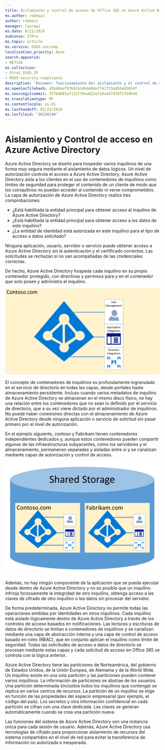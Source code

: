 ```yaml
---
title: Aislamiento y control de acceso de Office 365 en Azure Active Directory
ms.author: robmazz
author: robmazz
manager: laurawi
ms.date: 8/21/2018
audience: ITPro
ms.topic: article
ms.service: O365-seccomp
localization_priority: None
search.appverid:
- MET150
ms.collection:
- Strat_O365_IP
- M365-security-compliance
description: 'Resumen: funcionamiento del aislamiento y el control de acceso dentro de Azure Active Directory.'
ms.openlocfilehash: 45b48aef93b9cb146440de7f41f23a493e8565df
ms.sourcegitcommit: f57b4001ef1327f0ea622e716a4d7d78f1769b49
ms.translationtype: MT
ms.contentlocale: es-ES
ms.lasthandoff: 02/23/2019
ms.locfileid: "30220190"
---
```

# <a name="isolation-and-access-control-in-azure-active-directory"></a>Aislamiento y Control de acceso en Azure Active Directory

Azure Active Directory se diseñó para hospedar varios inquilinos de una forma muy segura mediante el aislamiento de datos lógicos. Un nivel de autorización controla el acceso a Azure Active Directory. Azure Active Directory aísla a los clientes en el uso de contenedores de inquilinos como límites de seguridad para proteger el contenido de un cliente de modo que los coinquilinos no puedan acceder al contenido ni verse comprometidos. La capa de autorización de Azure Active Directory realiza tres comprobaciones:
- ¿Está habilitada la entidad principal para obtener acceso al inquilino de Azure Active Directory?
- ¿Está habilitada la entidad principal para obtener acceso a los datos de este inquilino?
- ¿La entidad de identidad está autorizada en este inquilino para el tipo de acceso a datos solicitado?

Ninguna aplicación, usuario, servidor o servicio puede obtener acceso a Azure Active Directory sin la autenticación y el certificado correctos. Las solicitudes se rechazan si no van acompañadas de las credenciales correctas.

De hecho, Azure Active Directory hospeda cada inquilino en su propio contenedor protegido, con directivas y permisos para y en el contenedor que solo posee y administra el inquilino.
 
![Azure Container](media/office-365-isolation-azure-container.png)

El concepto de contenedores de inquilinos es profundamente ingranulado en el servicio de directorio en todas las capas, desde portales hasta almacenamiento persistente. Incluso cuando varios metadatos de inquilino de Azure Active Directory se almacenan en el mismo disco físico, no hay una relación entre los contenedores que no sean lo definido por el servicio de directorio, que a su vez viene dictado por el administrador de inquilinos. No puede haber conexiones directas con el almacenamiento de Azure Active Directory desde ninguna aplicación o servicio de solicitud sin pasar primero por el nivel de autorización.

En el ejemplo siguiente, contoso y Fabrikam tienen contenedores independientes dedicados y, aunque estos contenedores pueden compartir algunas de las infraestructuras subyacentes, como los servidores y el almacenamiento, permanecen separadas y aisladas entre sí y se canalizan mediante capas de autorización y control de acceso.
 
![Contenedores dedicados de Azure](media/office-365-isolation-azure-dedicated-containers.png)

Además, no hay ningún componente de la aplicación que se pueda ejecutar desde dentro de Azure Active Directory y no es posible que un inquilino infrinja forzosamente la integridad de otro inquilino, obtenga acceso a las claves de cifrado de otro inquilino o lea datos sin procesar del servidor.

De forma predeterminada, Azure Active Directory no permite todas las operaciones emitidas por identidades en otros inquilinos. Cada inquilino está aislado lógicamente dentro de Azure Active Directory a través de los controles de acceso basados en notificaciones. Las lecturas y escrituras de datos de directorio se limitan a contenedores de inquilinos y se canalizan mediante una capa de abstracción interna y una capa de control de acceso basado en roles (RBAC), que en conjunto aplican el inquilino como límite de seguridad. Todas las solicitudes de acceso a datos de directorio se procesan mediante estas capas y cada solicitud de acceso en Office 365 se controla con la lógica anterior.

Azure Active Directory tiene las particiones de Norteamérica, del gobierno de Estados Unidos, de la Unión Europea, de Alemania y de la World Wide. Un inquilino existe en una sola partición y las particiones pueden contener varios inquilinos. La información de particiones se abstrae de los usuarios. Una partición determinada (incluidos todos los inquilinos que contenga) se replica en varios centros de recursos. La partición de un inquilino se elige en función de las propiedades del espacio empresarial (por ejemplo, el código del país). Los secretos y otra información confidencial en cada partición se cifran con una clave dedicada. Las claves se generan automáticamente cuando se crea una partición nueva.

Las funciones del sistema de Azure Active Directory son una instancia única para cada sesión de usuario. Además, Azure Active Directory usa tecnologías de cifrado para proporcionar aislamiento de recursos del sistema compartidos en el nivel de red para evitar la transferencia de información no autorizada e inesperada.

